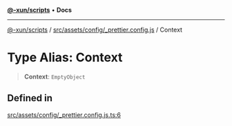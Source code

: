 [**@-xun/scripts**](../../../../../README.md) • **Docs**

***

[@-xun/scripts](../../../../../README.md) / [src/assets/config/\_prettier.config.js](../README.md) / Context

# Type Alias: Context

> **Context**: `EmptyObject`

## Defined in

[src/assets/config/\_prettier.config.js.ts:6](https://github.com/Xunnamius/xscripts/blob/184c8e10da5407b40476129ff0f6e538d7df3af0/src/assets/config/_prettier.config.js.ts#L6)
